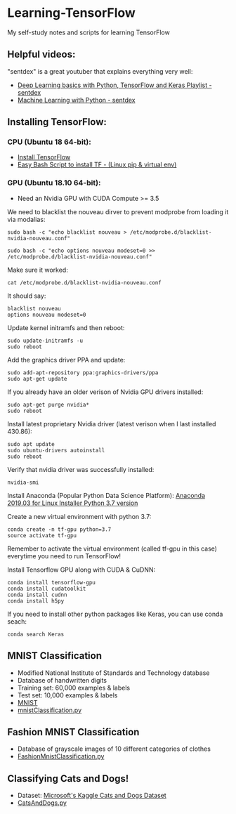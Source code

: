 # Learning-TensorFlow
My self-study notes and scripts for learning TensorFlow

## Helpful videos:
"sentdex" is a great youtuber that explains everything very well:
- [Deep Learning basics with Python, TensorFlow and Keras Playlist - sentdex](https://www.youtube.com/playlist?list=PLQVvvaa0QuDfhTox0AjmQ6tvTgMBZBEXN)
- [Machine Learning with Python - sentdex](https://www.youtube.com/playlist?list=PLQVvvaa0QuDfKTOs3Keq_kaG2P55YRn5v)

## Installing TensorFlow:

### CPU (Ubuntu 18 64-bit):
- [Install TensorFlow](https://www.tensorflow.org/install)
- [Easy Bash Script to install TF - (Linux pip & virtual env) ](https://github.com/Blackbird002/Learning-TensorFlow/blob/master/installTF.sh)

### GPU (Ubuntu 18.10 64-bit):
- Need an Nvidia GPU with CUDA Compute >= 3.5

We need to blacklist the nouveau dirver to prevent modprobe from loading it via modalias:
```
sudo bash -c "echo blacklist nouveau > /etc/modprobe.d/blacklist-nvidia-nouveau.conf"

sudo bash -c "echo options nouveau modeset=0 >> /etc/modprobe.d/blacklist-nvidia-nouveau.conf"
```

Make sure it worked:
```
cat /etc/modprobe.d/blacklist-nvidia-nouveau.conf
```
It should say: 
```
blacklist nouveau
options nouveau modeset=0
```

Update kernel initramfs and then reboot:
```
sudo update-initramfs -u
sudo reboot
```

Add the graphics driver PPA and update:
```
sudo add-apt-repository ppa:graphics-drivers/ppa
sudo apt-get update
```

If you already have an older verison of Nvidia GPU drivers installed:
```
sudo apt-get purge nvidia*
sudo reboot
```

Install latest proprietary Nvidia driver (latest verison when I last installed 430.86):
```
sudo apt update
sudo ubuntu-drivers autoinstall
sudo reboot
```

Verify that nvidia driver was successfully installed:
```
nvidia-smi
```

Install Anaconda (Popular Python Data Science Platform):
[Anaconda 2019.03 for Linux Installer Python 3.7 version](https://www.anaconda.com/distribution/#download-section)

Create a new virtual environment with python 3.7:
```
conda create -n tf-gpu python=3.7
source activate tf-gpu
```
Remember to activate the virtual environment (called tf-gpu in this case) everytime you need to run TensorFlow!

Install Tensorflow GPU along with CUDA & CuDNN:
```
conda install tensorflow-gpu
conda install cudatoolkit
conda install cudnn
conda install h5py
```

If you need to install other python packages like Keras, you can use conda seach:
```
conda search Keras
```

## MNIST Classification
- Modified National Institute of Standards and Technology database
- Database of handwritten digits
- Training set: 60,000 examples & labels
- Test set: 10,000 examples & labels
- [MNIST](http://yann.lecun.com/exdb/mnist/)
- [mnistClassification.py](https://github.com/Blackbird002/Learning-TensorFlow/blob/master/MNIST/mnistClassification.py)

## Fashion MNIST Classification
  - Database of grayscale images of 10 different categories of clothes
  - [FashionMnistClassification.py](https://github.com/Blackbird002/Learning-TensorFlow/blob/master/Fashion%20MNIST/FashionMnistClassification.py)

## Classifying Cats and Dogs!
  - Dataset: [Microsoft's Kaggle Cats and Dogs Dataset](https://www.microsoft.com/en-us/download/details.aspx?id=54765)
  - [CatsAndDogs.py](https://github.com/Blackbird002/Learning-TensorFlow/blob/master/CatsAndDogs/CatsAndDogs.py)